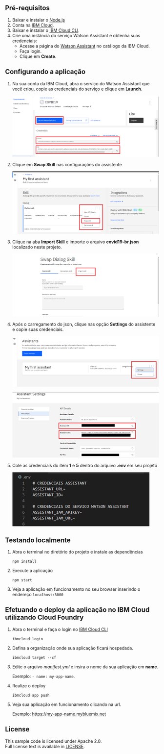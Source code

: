 ## Pré-requisitos

1. Baixar e instalar o [Node.js](https://nodejs.org/en/)
2. Conta na [IBM Cloud](https://cloud.ibm.com/registration/).
3. Baixar e instalar o [IBM Cloud CLI](https://cloud.ibm.com/docs/cli/index.html#overview).
4. Crie uma instância do serviço Watson Assistant e obtenha suas credenciais:
    - Acesse a página do [Watson Assistant](https://cloud.ibm.com/catalog/services/conversation) no catálogo da IBM Cloud.
    - Faça login.
    - Clique em  **Create**.
    
## Configurando a aplicação

1. Na sua conta da IBM Cloud, abra o serviço do Watson Assistant que você criou, copie as credenciais do serviço e clique em **Launch**.

    ![teste](readme_images/credenciais_servico.PNG)

2. Clique em **Swap Skill** nas configurações do assistente

    ![teste](readme_images/swap_skill_2.PNG)

3. Clique na aba **Import Skill** e importe o arquivo **covid19-br.json** localizado neste projeto.

    ![import](readme_images/import_skill.PNG)

4. Após o carregamento do json, clique nas opção **Settings** do assistente e copie suas credenciais.

    ![settings](readme_images/assistant_settings.png)

    ![credentials](readme_images/credenciais_assistent.png)

5. Cole as credenciais do item **1** e **5** dentro do arquivo **.env** em seu projeto

    ![credentials env](readme_images/env.PNG)


## Testando localmente

1. Abra o terminal no diretório do projeto e instale as dependências

    ```
    npm install
    ```

2. Execute a aplicação

    ```
    npm start
    ```

3. Veja a aplicação em funcionamento no seu browser inserindo o endereço `localhost:3000`

## Efetuando o deploy da aplicação no IBM Cloud utilizando Cloud Foundry

1. Abra o terminal e faça o login no [IBM Cloud CLI](https://cloud.ibm.com/docs/cli/index.html#overview)

    ```
    ibmcloud login
    ```

2. Defina a organização onde sua aplicação ficará hospedada.

    ```
    ibmcloud target --cf
    ```

3. Edite o arquivo *manifest.yml* e insira o nome da sua aplicação em **name**.  
  
    Exemplo: `- name: my-app-name`.

4. Realize o deploy

    ```
    ibmcloud app push
    ```

5. Veja sua aplicação em funcionamento clicando na url.  
    
    Exemplo: https://my-app-name.mybluemix.net


## License

This sample code is licensed under Apache 2.0.  
Full license text is available in [LICENSE](LICENSE).
